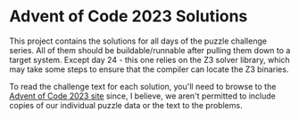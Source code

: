 # Advent of Code 2023 Solutions

This project contains the solutions for all days of the puzzle challenge series.
All of them should be buildable/runnable after pulling them down to a target
system. Except day 24 - this one relies on the Z3 solver library, which may 
take some steps to ensure that the compiler can locate the Z3 binaries. 

To read the challenge text for each solution, you'll need to browse to the
[Advent of Code 2023 site](https://adventofcode.com/2023) since, I believe,
we aren't permitted to include copies of our individual puzzle data or the
text to the problems. 